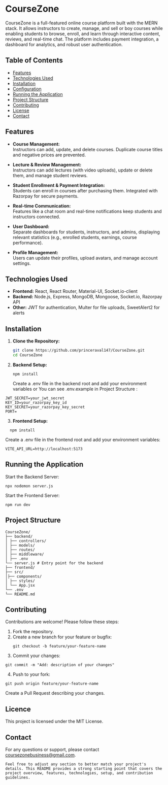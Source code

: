 # CourseZone

CourseZone is a full-featured online course platform built with the MERN stack. It allows instructors to create, manage, and sell or boy courses while enabling students to browse, enroll, and learn through interactive content, reviews, and real-time chat. The platform includes payment integration, a dashboard for analytics, and robust user authentication.

## Table of Contents

- [Features](#features)
- [Technologies Used](#technologies-used)
- [Installation](#installation)
- [Configuration](#configuration)
- [Running the Application](#running-the-application)
- [Project Structure](#project-structure)
- [Contributing](#contributing)
- [License](#license)
- [Contact](#contact)

## Features

- **Course Management:**  
  Instructors can add, update, and delete courses. Duplicate course titles and negative prices are prevented.
- **Lecture & Review Management:**  
  Instructors can add lectures (with video uploads), update or delete them, and manage student reviews.

- **Student Enrollment & Payment Integration:**  
  Students can enroll in courses after purchasing them. Integrated with Razorpay for secure payments.

- **Real-time Communication:**  
  Features like a chat room and real-time notifications keep students and instructors connected.

- **User Dashboard:**  
  Separate dashboards for students, instructors, and admins, displaying relevant statistics (e.g., enrolled students, earnings, course performance).

- **Profile Management:**  
  Users can update their profiles, upload avatars, and manage account settings.

## Technologies Used

- **Frontend:** React, React Router, Material-UI, Socket.io-client
- **Backend:** Node.js, Express, MongoDB, Mongoose, Socket.io, Razorpay API
- **Other:** JWT for authentication, Multer for file uploads, SweetAlert2 for alerts

## Installation

1. **Clone the Repository:**

   ```bash
   git clone https://github.com/princeraval147/CourseZone.git
   cd CourseZone
   ```

2. **Backend Setup:**

   ```
   npm install
   ```

   Create a .env file in the backend root and add your environment variables
   or
   You can see .env.example in Project Structure :

```MONGO_URI=your_mongodb_connection_string
JWT_SECRET=your_jwt_secret
KEY_ID=your_razorpay_key_id
KEY_SECRET=your_razorpay_key_secret
PORT=
```

3. **Frontend Setup:**

```
  npm install
```

Create a .env file in the frontend root and add your environment variables:

```
VITE_API_URL=http://localhost:5173
```

## Running the Application

Start the Backend Server:

```
npx nodemon server.js
```

Start the Frontend Server:

```
npm run dev
```

## Project Structure

```
CourseZone/
├── backend/
│ ├── controllers/
│ ├── models/
│ ├── routes/
│ ├── middleware/
│ ├── .env
└── server.js # Entry point for the backend
├── frontend/
├── src/
│├── components/
│ ├── styles/
│ └── App.jsx
└── .env
└── README.md
```

## Contributing

Contributions are welcome! Please follow these steps:

1. Fork the repository.
2. Create a new branch for your feature or bugfix:
   ```
   git checkout -b feature/your-feature-name
   ```
3. Commit your changes:

```
git commit -m "Add: description of your changes"
```

4. Push to your fork:

```
git push origin feature/your-feature-name
```

Create a Pull Request describing your changes.

## Licence

This project is licensed under the MIT License.

## Contact

For any questions or support, please contact coursezonebusiness@gmail.com.

```
Feel free to adjust any section to better match your project's details. This README provides a strong starting point that covers the project overview, features, technologies, setup, and contribution guidelines.
```
